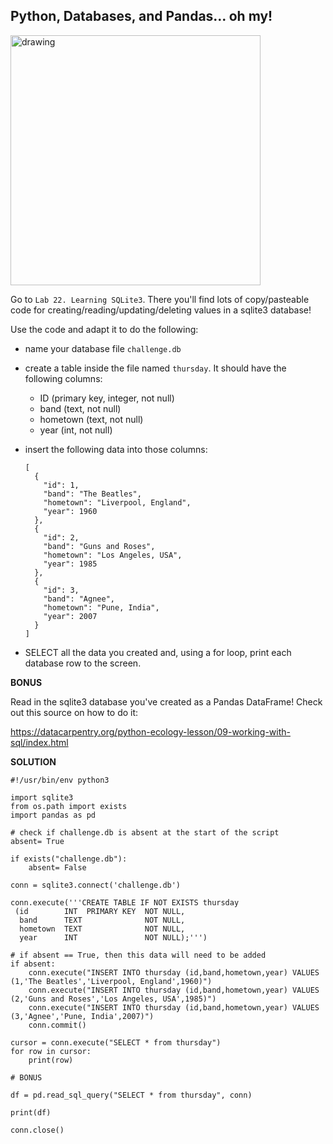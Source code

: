 ## Python, Databases, and Pandas... oh my!

<img src="https://res.cloudinary.com/practicaldev/image/fetch/s--juXh8LB2--/c_limit%2Cf_auto%2Cfl_progressive%2Cq_auto%2Cw_880/https://dev-to-uploads.s3.amazonaws.com/i/dd6fwk650pg5f3f48aea.jpg" alt="drawing" width="400"/>


Go to `Lab 22. Learning SQLite3`. There you'll find lots of copy/pasteable code for creating/reading/updating/deleting values in a sqlite3 database!

Use the code and adapt it to do the following:

- name your database file `challenge.db`
- create a table inside the file named `thursday`. It should have the following columns:
    - ID (primary key, integer, not null)
    - band (text, not null)
    - hometown (text, not null)
    - year (int, not null)
- insert the following data into those columns:

    ```
    [
      {
        "id": 1,
        "band": "The Beatles",
        "hometown": "Liverpool, England",
        "year": 1960
      },
      {
        "id": 2,
        "band": "Guns and Roses",
        "hometown": "Los Angeles, USA",
        "year": 1985
      },
      {
        "id": 3,
        "band": "Agnee",
        "hometown": "Pune, India",
        "year": 2007
      }
    ]
    ```

- SELECT all the data you created and, using a for loop, print each database row to the screen.

**BONUS**

Read in the sqlite3 database you've created as a Pandas DataFrame! Check out this source on how to do it:

https://datacarpentry.org/python-ecology-lesson/09-working-with-sql/index.html

**SOLUTION**
```
#!/usr/bin/env python3

import sqlite3
from os.path import exists
import pandas as pd

# check if challenge.db is absent at the start of the script
absent= True

if exists("challenge.db"):
    absent= False

conn = sqlite3.connect('challenge.db')

conn.execute('''CREATE TABLE IF NOT EXISTS thursday
 (id        INT  PRIMARY KEY  NOT NULL,
  band      TEXT              NOT NULL,
  hometown  TEXT              NOT NULL,
  year      INT               NOT NULL);''')

# if absent == True, then this data will need to be added
if absent:
    conn.execute("INSERT INTO thursday (id,band,hometown,year) VALUES (1,'The Beatles','Liverpool, England',1960)")
    conn.execute("INSERT INTO thursday (id,band,hometown,year) VALUES (2,'Guns and Roses','Los Angeles, USA',1985)")
    conn.execute("INSERT INTO thursday (id,band,hometown,year) VALUES (3,'Agnee','Pune, India',2007)")
    conn.commit()

cursor = conn.execute("SELECT * from thursday")
for row in cursor:
    print(row)

# BONUS

df = pd.read_sql_query("SELECT * from thursday", conn)

print(df)

conn.close()
```
